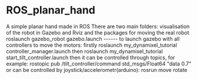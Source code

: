 # ROS_planar_hand
A simple planar hand made in ROS
There are two main folders: visualisation of the robot in Gazebo and Rviz and the packages for moving the real robot
roslaunch gazebo_robot gazebo.launch  ------ to launch gazebo with all controllers
to move the motors: firstly
roslaunch my_dynamixel_tutorial controller_manager.launch 
then
roslaunch my_dynamixel_tutorial start_tilt_controller.launch
then it can be controlled through topics, for example: rostopic pub /tilt_controller/command std_msgs/Float64 "data 0.7"
or can be controlled by joystick/accelerometr(arduino):
rosrun move rotate


